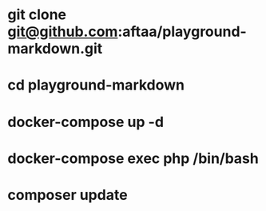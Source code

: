 # git clone git@github.com:aftaa/playground-markdown.git
# cd playground-markdown
# docker-compose up -d
# docker-compose exec php /bin/bash
# composer update
